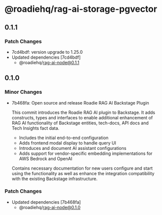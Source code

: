 # @roadiehq/rag-ai-storage-pgvector

## 0.1.1

### Patch Changes

- 7cd4bdf: version upgrade to 1.25.0
- Updated dependencies [7cd4bdf]
  - @roadiehq/rag-ai-node@0.1.1

## 0.1.0

### Minor Changes

- 7b468fa: Open source and release Roadie RAG AI Backstage Plugin

  This commit introduces the Roadie RAG AI plugin to Backstage. It adds constructs, types and interfaces to enable additional enhancement of RAG AI functionality of Backstage entities, tech-docs, API docs and Tech Insights fact data.

  - Includes the initial end-to-end configuration
  - Adds frontend modal display to handle query UI
  - Introduces and document AI assistant configurations
  - Adds support for vendor-specific embedding implementations for AWS Bedrock and OpenAI

  Contains necessary documentation for new users configure and start using the functionality as well as enhance the integration compatibility with the existing Backstage infrastructure.

### Patch Changes

- Updated dependencies [7b468fa]
  - @roadiehq/rag-ai-node@0.1.0
